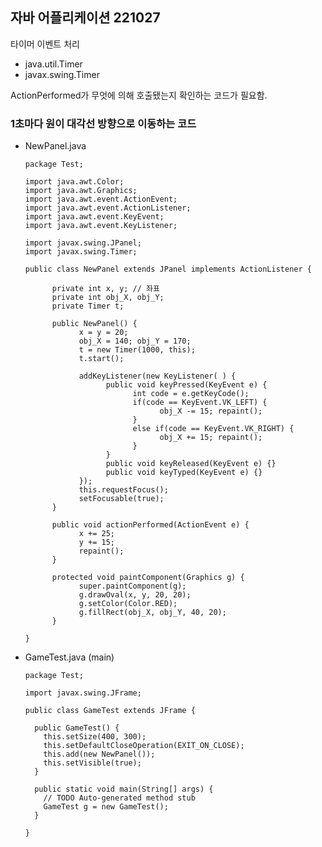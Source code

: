 ## 자바 어플리케이션 221027

타이머 이벤트 처리
* java.util.Timer
* javax.swing.Timer

ActionPerformed가 무엇에 의해 호출됐는지 확인하는 코드가 필요함.

### 1초마다 원이 대각선 방향으로 이동하는 코드
* NewPanel.java

      package Test;

      import java.awt.Color;
      import java.awt.Graphics;
      import java.awt.event.ActionEvent;
      import java.awt.event.ActionListener;
      import java.awt.event.KeyEvent;
      import java.awt.event.KeyListener;

      import javax.swing.JPanel;
      import javax.swing.Timer;

      public class NewPanel extends JPanel implements ActionListener {

            private int x, y; // 좌표
            private int obj_X, obj_Y;
            private Timer t;

            public NewPanel() {
                  x = y = 20;
                  obj_X = 140; obj_Y = 170;
                  t = new Timer(1000, this);
                  t.start();

                  addKeyListener(new KeyListener( ) {
                        public void keyPressed(KeyEvent e) {
                              int code = e.getKeyCode();
                              if(code == KeyEvent.VK_LEFT) {
                                    obj_X -= 15; repaint();
                              }
                              else if(code == KeyEvent.VK_RIGHT) {
                                    obj_X += 15; repaint();
                              }
                        }
                        public void keyReleased(KeyEvent e) {}
                        public void keyTyped(KeyEvent e) {}
                  });
                  this.requestFocus();
                  setFocusable(true);
            }

            public void actionPerformed(ActionEvent e) {
                  x += 25;
                  y += 15;
                  repaint();
            }

            protected void paintComponent(Graphics g) {
                  super.paintComponent(g);
                  g.drawOval(x, y, 20, 20);
                  g.setColor(Color.RED);
                  g.fillRect(obj_X, obj_Y, 40, 20);
            }

      }


* GameTest.java (main)

      package Test;

      import javax.swing.JFrame;

      public class GameTest extends JFrame {

        public GameTest() {
          this.setSize(400, 300);
          this.setDefaultCloseOperation(EXIT_ON_CLOSE);
          this.add(new NewPanel());
          this.setVisible(true);
        }

        public static void main(String[] args) {
          // TODO Auto-generated method stub
          GameTest g = new GameTest();
        }

      }
